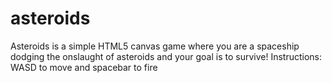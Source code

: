 # asteroids
Asteroids is a simple HTML5 canvas game where you are a spaceship dodging the onslaught of asteroids and your goal is to survive!
Instructions: WASD to move and spacebar to fire
